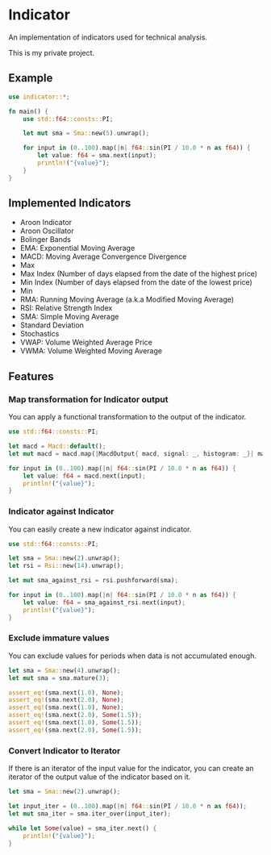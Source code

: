 # Indicator

An implementation of indicators used for technical analysis.

This is my private project.

## Example

```rust
use indicator::*;

fn main() {
    use std::f64::consts::PI;

    let mut sma = Sma::new(5).unwrap();

    for input in (0..100).map(|n| f64::sin(PI / 10.0 * n as f64)) {
        let value: f64 = sma.next(input);
        println!("{value}");
    }
}
```

## Implemented Indicators

- Aroon Indicator
- Aroon Oscillator
- Bolinger Bands
- EMA: Exponential Moving Average
- MACD: Moving Average Convergence Divergence
- Max
- Max Index
  (Number of days elapsed from the date of the highest price)
- Min Index
  (Number of days elapsed from the date of the lowest price)
- Min
- RMA: Running Moving Average
  (a.k.a Modified Moving Average)
- RSI: Relative Strength Index
- SMA: Simple Moving Average
- Standard Deviation
- Stochastics
- VWAP: Volume Weighted Average Price
- VWMA: Volume Weighted Moving Average

## Features

### Map transformation for Indicator output

You can apply a functional transformation to the output of the indicator.

```rust
use std::f64::consts::PI;

let macd = Macd::default();
let mut macd = macd.map(|MacdOutput{ macd, signal: _, histogram: _}| macd);

for input in (0..100).map(|n| f64::sin(PI / 10.0 * n as f64)) {
    let value: f64 = macd.next(input);
    println!("{value}");
}
```

### Indicator against Indicator

You can easily create a new indicator against indicator.

```rust
use std::f64::consts::PI;

let sma = Sma::new(2).unwrap();
let rsi = Rsi::new(14).unwrap();

let mut sma_against_rsi = rsi.pushforward(sma);

for input in (0..100).map(|n| f64::sin(PI / 10.0 * n as f64)) {
    let value: f64 = sma_against_rsi.next(input);
    println!("{value}");
}
```

### Exclude immature values

You can exclude values ​​for periods when data is not accumulated enough.

```rust
let sma = Sma::new(4).unwrap();
let mut sma = sma.mature(3);

assert_eq!(sma.next(1.0), None);
assert_eq!(sma.next(2.0), None);
assert_eq!(sma.next(1.0), None);
assert_eq!(sma.next(2.0), Some(1.5));
assert_eq!(sma.next(1.0), Some(1.5));
assert_eq!(sma.next(2.0), Some(1.5));
```

### Convert Indicator to Iterator

If there is an iterator of the input value for the indicator, you can create an iterator of the output value of the indicator based on it.

```rust
let sma = Sma::new(2).unwrap();

let input_iter = (0..100).map(|n| f64::sin(PI / 10.0 * n as f64));
let mut sma_iter = sma.iter_over(input_iter);

while let Some(value) = sma_iter.next() {
    println!("{value}");
}
```

